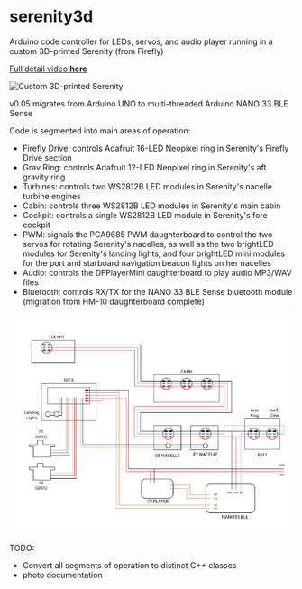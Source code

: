 # serenity3d
Arduino code controller for LEDs, servos, and audio player running in a custom 3D-printed Serenity (from Firefly)

[Full detail video **here**](https://youtu.be/FRcCBAAaAgQ)


![Custom 3D-printed Serenity](./photos/20200716_123242.jpg?raw=true)

v0.05 migrates from Arduino UNO to multi-threaded Arduino NANO 33 BLE Sense

Code is segmented into main areas of operation:
- Firefly Drive: controls Adafruit 16-LED Neopixel ring in Serenity's Firefly Drive section
- Grav Ring: controls Adafruit 12-LED Neopixel ring in Serenity's aft gravity ring
- Turbines: controls two WS2812B LED modules in Serenity's nacelle turbine engines
- Cabin: controls three WS2812B LED modules in Serenity's main cabin
- Cockpit: controls a single WS2812B LED module in Serenity's fore cockpit
- PWM: signals the PCA9685 PWM daughterboard to control the two servos for rotating Serenity's nacelles, as well as the two brightLED modules for Serenity's landing lights, and four brightLED mini modules for the port and starboard navigation beacon lights on her nacelles
- Audio: controls the DFPlayerMini daughterboard to play audio MP3/WAV files
- Bluetooth: controls RX/TX for the NANO 33 BLE Sense bluetooth module (migration from HM-10 daughterboard complete)


![Wiring diagram](./photos/wiring-diagram.jpg?raw=true)


TODO:
- Convert all segments of operation to distinct C++ classes
- photo documentation
